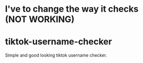 # I've to change the way it checks (NOT WORKING)
# tiktok-username-checker
 Simple and good looking tiktok username checker.
